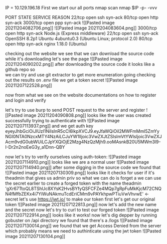 IP = 10.129.196.18
First we start our all ports nmap scan 
nmap $IP -p- -vvv

PORT     STATE SERVICE REASON
22/tcp   open  ssh     syn-ack
80/tcp   open  http    syn-ack
3000/tcp open  ppp     syn-ack
![[Pasted image 20211204082706.png]]
![[Pasted image 20211204083604.png]]
3000/tcp open  http    syn-ack Node.js (Express middleware)
22/tcp   open  ssh     syn-ack OpenSSH 8.2p1 Ubuntu 4ubuntu0.3 (Ubuntu Linux; protocol 2.0)
80/tcp   open  http    syn-ack nginx 1.18.0 (Ubuntu)

checking out the website we see that we can download the source code 
while it's downloading let's see the page 
![[Pasted image 20211204090202.png]]
after downloading the source code it looks like a github repo so                                                             
we can try and 	use git extractor  to get more enumeration going 
checking out the results on .env file we get a token secret ![[Pasted image 20211207122528.png]]

now from what we see on the website documentations on how to register and login and verify 


let's try to use burp to send  POST request to the server and register 
![[Pasted image 20211204090808.png]]
looks like the user was created successfully 
trying to authenticate with 
![[Pasted image 20211207113937.png]]
and we get auth key 
eyeyJhbGciOiJIUzI1NiIsInR5cCI6IkpXVCJ9.eyJfaWQiOiI2MWFmMmI5ZmYyNGI0NTA0NzcxMTY4NzAiLCJuYW1lIjoic3VwZXJtZSIsImVtYWlsIjoic3VwZXJAcm9vdG0ubWUiLCJpYXQiOjE2Mzg4NzQzMjh9.ooMAsnkB20U5MWm3l9-I-Dr2n2noEeG3y_a1Dnn-QBY

now let's try to verify ourselves using auth-token: 
![[Pasted image 20211207114910.png]]
looks like we are a normal user 
![[Pasted image 20211207114940.png]]
after some digging in the source code we found that 
![[Pasted image 20211207130309.png]]
looks like it checks for user if it's theadmin that gives us admin priv so what we can do is forget a 
we can use the secret earlier to create a forged token with the name theadmin 
'gXr67TtoQL8TShUc8XYsK2HvsBYfyQSFCFZe4MQp7gRpFuMkKjcM72CNQN4fMfbZEKx4i7YiWuNAkmuTcdEriCMm9vPAYkhpwPTiuVwVhvwE' <- secret
let's use https://jwt.io/ to make our token 
first let's get our original token ![[Pasted image 20211207122813.png]]
now let's add the new name and the secret
now let's try to curl to test our forged token 
![[Pasted image 20211207122914.png]]
looks like it works!
now let's dig depper by running gobuster on /api directory
we found that there's a /logs 
![[Pasted image 20211207130014.png]]
we found that we get Access Denied from the server which probably means we need to authinticate using the jwt token 
![[Pasted image 20211207130104.png]]
